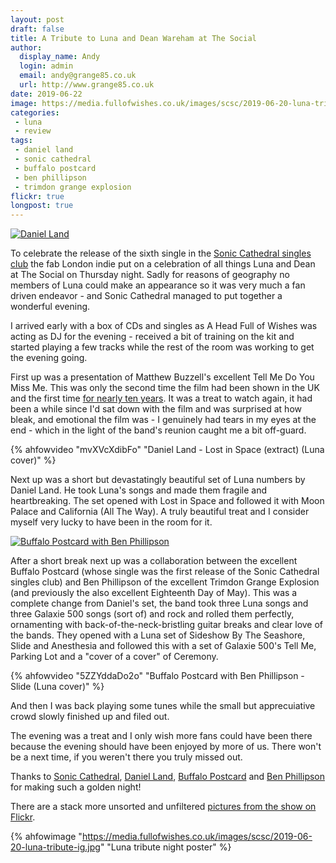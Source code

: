 ```yaml
---
layout: post
draft: false
title: A Tribute to Luna and Dean Wareham at The Social
author:
  display_name: Andy
  login: admin
  email: andy@grange85.co.uk
  url: http://www.grange85.co.uk
date: 2019-06-22
image: https://media.fullofwishes.co.uk/images/scsc/2019-06-20-luna-tribute.jpg
categories:
 - luna
 - review
tags:
 - daniel land
 - sonic cathedral
 - buffalo postcard
 - ben phillipson
 - trimdon grange explosion
flickr: true
longpost: true
---
```


<a data-flickr-embed="true"  href="https://www.flickr.com/photos/grange85/48100183816/in/dateposted-public/" title="Daniel Land"><img src="https://media.fullofwishes.co.uk/flickr-downloads/48100183816_7047aa402b_c.jpg" alt="Daniel Land"></a>

To celebrate the release of the sixth single in the [Sonic Cathedral singles club](http://www.soniccathedral.co.uk/singlesclub/) the fab London indie put on a celebration of all things Luna and Dean at The Social on Thursday night. Sadly for reasons of geography no members of Luna could make an appearance so it was very much a fan driven endeavor - and Sonic Cathedral managed to put together a wonderful evening.

I arrived early with a box of CDs and singles as A Head Full of Wishes was acting as DJ for the evening - received a bit of training on the kit and started playing a few tracks while the rest of the room was working to get the evening going.

<!--more-->

First up was a presentation of Matthew Buzzell's excellent Tell Me Do You Miss Me. This was only the second time the film had been shown in the UK and the first time [for nearly ten years](/2009/12/22/review-uk-premiere-of-tell-me-do-you-miss-me/). It was a treat to watch again, it had been a while since I'd sat down with the film and was surprised at how bleak, and emotional the film was - I genuinely had tears in my eyes at the end - which in the light of the band's reunion caught me a bit off-guard.

{% ahfowvideo "mvXVcXdibFo" "Daniel Land - Lost in Space (extract) (Luna cover)" %}


Next up was a short but devastatingly beautiful set of Luna numbers by Daniel Land. He took Luna's songs and made them fragile and heartbreaking. The set opened with Lost in Space and followed it with Moon Palace and California (All The Way). A truly beautiful treat and I consider myself very lucky to have been in the room for it.

<a data-flickr-embed="true"  href="https://www.flickr.com/photos/grange85/48100284377/in/dateposted-public/" title="Buffalo Postcard with Ben Phillipson"><img src="https://media.fullofwishes.co.uk/flickr-downloads/48100284377_c7603d85ae_c.jpg" alt="Buffalo Postcard with Ben Phillipson"></a>

After a short break next up was a collaboration between the excellent Buffalo Postcard (whose single was the first release of the Sonic Cathedral singles club) and Ben Phillipson of the excellent Trimdon Grange Explosion (and previously the also excellent Eighteenth Day of May). This was a complete change from Daniel's set, the band took three Luna songs and three Galaxie 500 songs (sort of) and rock and rolled them perfectly, ornamenting with back-of-the-neck-bristling guitar breaks and clear love of the bands. They opened with a Luna set of Sideshow By The Seashore, Slide and Anesthesia and followed this with a set of Galaxie 500's Tell Me, Parking Lot and a "cover of a cover" of Ceremony.

{% ahfowvideo "5ZZYddaDo2o" "Buffalo Postcard with Ben Phillipson - Slide (Luna cover)" %}

And then I was back playing some tunes while the small but apprecuiative crowd slowly finished up and filed out.

The evening was a treat and I only wish more fans could have been there because the evening should have been enjoyed by more of us. There won't be a next time, if you weren't there you truly missed out.

Thanks to [Sonic Cathedral](http://www.soniccathedral.co.uk/), [Daniel Land](https://danielland.bandcamp.com/), [Buffalo Postcard](https://buffalopostcard.bandcamp.com/) and [Ben Phillipson](https://trimdongrangeexplosion.bandcamp.com/) for making such a golden night!

There are a stack more unsorted and unfiltered [pictures from the show on Flickr](https://www.flickr.com/photos/grange85/albums/72157709198454332).

{% ahfowimage "https://media.fullofwishes.co.uk/images/scsc/2019-06-20-luna-tribute-ig.jpg" "Luna tribute night poster" %}
